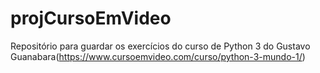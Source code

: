 # projCursoEmVideo
Repositório para guardar os exercícios do curso de Python 3 do Gustavo Guanabara(https://www.cursoemvideo.com/curso/python-3-mundo-1/)

